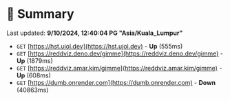 # 📖 Summary
Last updated: **9/10/2024, 12:40:04 PG "Asia/Kuala_Lumpur"**

- `GET` [https://hst.ujol.dev](https://hst.ujol.dev) - **Up** (555ms)
- `GET` [https://reddviz.deno.dev/gimme](https://reddviz.deno.dev/gimme) - **Up** (1879ms)
- `GET` [https://reddviz.amar.kim/gimme](https://reddviz.amar.kim/gimme) - **Up** (608ms)
- `GET` [https://dumb.onrender.com](https://dumb.onrender.com) - **Down** (40863ms)
